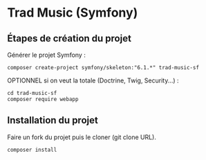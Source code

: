 # Trad Music (Symfony)

## Étapes de création du projet

Générer le projet Symfony :

```shell
composer create-project symfony/skeleton:"6.1.*" trad-music-sf
```

OPTIONNEL si on veut la totale (Doctrine, Twig, Security...) :

```shell
cd trad-music-sf
composer require webapp
```


## Installation du projet

Faire un fork du projet puis le cloner (git clone URL).

```shell
composer install
```

